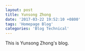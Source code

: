 ```yaml
---
layout: post
title: Yunsong Zhong
date: '2017-03-22 19:52:10 +0800'
tags: 'Homepage Blog'
categories: 'Blog Technical'
---
```

This is Yunsong Zhong's blog. 

